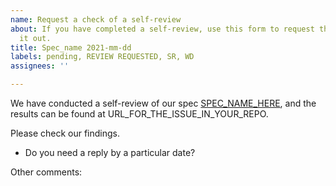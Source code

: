 ```yaml
---
name: Request a check of a self-review
about: If you have completed a self-review, use this form to request that APA check
  it out.
title: Spec_name 2021-mm-dd
labels: pending, REVIEW REQUESTED, SR, WD
assignees: ''

---
```


We have conducted a self-review of our spec [SPEC_NAME_HERE](URL_GOES_HERE), and the results can be found at URL_FOR_THE_ISSUE_IN_YOUR_REPO.

Please check our findings.

- Do you need a reply by a particular date?


Other comments:
